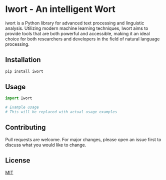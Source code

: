 # Iwort - An intelligent Wort

iwort is a Python library for advanced text processing and linguistic analysis. Utilizing modern machine learning techniques, Iwort aims to provide tools that are both powerful and accessible, making it an ideal choice for both researchers and developers in the field of natural language processing.

## Installation

```bash
pip install iwort
```

## Usage

```python
import Iwort

# Example usage
# This will be replaced with actual usage examples
```

## Contributing
Pull requests are welcome. For major changes, please open an issue first to discuss what you would like to change.

## License
[MIT](https://choosealicense.com/licenses/mit/)
